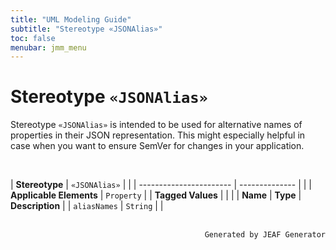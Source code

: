 ```yaml
---
title: "UML Modeling Guide"
subtitle: "Stereotype «JSONAlias»"
toc: false
menubar: jmm_menu
---
```


# Stereotype `«JSONAlias»`
Stereotype `«JSONAlias»` is intended to be used for alternative names of properties in their JSON representation. This might especially helpful in case when you want to ensure SemVer for changes in your application.

<br>

| **Stereotype**          | `«JSONAlias»` | |
| ----------------------- | -------------- | |
| **Applicable Elements** | `Property`        |
| **Tagged Values**       |                       |                                                                                                                                                                                                          |
| **Name**                | **Type**              | **Description**                                                                                                                                                                                          |
| `aliasNames`   | `String` |  |



<br>

<div style="text-align: right"><code>Generated by JEAF Generator</code></div>

    